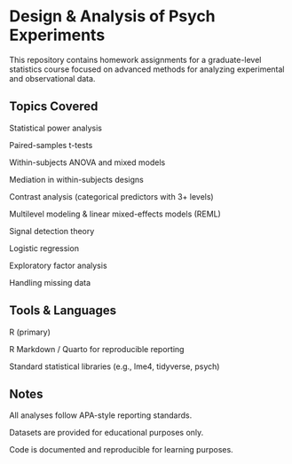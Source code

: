# Design & Analysis of Psych Experiments
This repository contains homework assignments for a graduate-level statistics course focused on advanced methods for analyzing experimental and observational data.

## Topics Covered

Statistical power analysis

Paired-samples t-tests

Within-subjects ANOVA and mixed models

Mediation in within-subjects designs

Contrast analysis (categorical predictors with 3+ levels)

Multilevel modeling & linear mixed-effects models (REML)

Signal detection theory

Logistic regression

Exploratory factor analysis

Handling missing data

## Tools & Languages

R (primary)

R Markdown / Quarto for reproducible reporting

Standard statistical libraries (e.g., lme4, tidyverse, psych)

## Notes

All analyses follow APA-style reporting standards.

Datasets are provided for educational purposes only.

Code is documented and reproducible for learning purposes.

